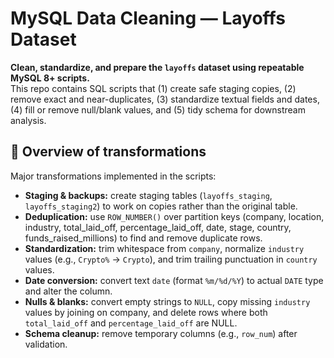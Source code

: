 # MySQL Data Cleaning — Layoffs Dataset

**Clean, standardize, and prepare the `layoffs` dataset using repeatable MySQL 8+ scripts.**  
This repo contains SQL scripts that (1) create safe staging copies, (2) remove exact and near-duplicates, (3) standardize textual fields and dates, (4) fill or remove null/blank values, and (5) tidy schema for downstream analysis.

## 🔎 Overview of transformations
Major transformations implemented in the scripts:

- **Staging & backups:** create staging tables (`layoffs_staging`, `layoffs_staging2`) to work on copies rather than the original table.  
- **Deduplication:** use `ROW_NUMBER()` over partition keys (company, location, industry, total_laid_off, percentage_laid_off, date, stage, country, funds_raised_millions) to find and remove duplicate rows.  
- **Standardization:** trim whitespace from `company`, normalize `industry` values (e.g., `Crypto%` → `Crypto`), and trim trailing punctuation in `country` values.  
- **Date conversion:** convert text `date` (format `%m/%d/%Y`) to actual `DATE` type and alter the column.  
- **Nulls & blanks:** convert empty strings to `NULL`, copy missing `industry` values by joining on company, and delete rows where both `total_laid_off` and `percentage_laid_off` are NULL.  
- **Schema cleanup:** remove temporary columns (e.g., `row_num`) after validation.
